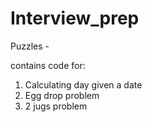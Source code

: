 # Interview_prep

Puzzles -

contains code for:
1. Calculating day given a date
2. Egg drop problem
3. 2 jugs problem

